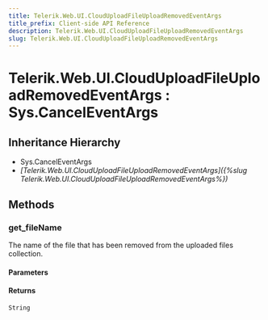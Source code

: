 ```yaml
---
title: Telerik.Web.UI.CloudUploadFileUploadRemovedEventArgs
title_prefix: Client-side API Reference
description: Telerik.Web.UI.CloudUploadFileUploadRemovedEventArgs
slug: Telerik.Web.UI.CloudUploadFileUploadRemovedEventArgs
---
```


# Telerik.Web.UI.CloudUploadFileUploadRemovedEventArgs : Sys.CancelEventArgs 

## Inheritance Hierarchy

* Sys.CancelEventArgs
* *[Telerik.Web.UI.CloudUploadFileUploadRemovedEventArgs]({%slug Telerik.Web.UI.CloudUploadFileUploadRemovedEventArgs%})*


## Methods

### get_fileName

The name of the file that has been removed from the uploaded files collection.

#### Parameters

#### Returns

`String` 

